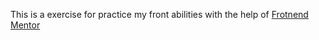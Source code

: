 This is a exercise for practice my front abilities with the help of [Frotnend Mentor](https://www.frontendmentor.io)
